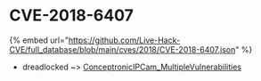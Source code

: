 # CVE-2018-6407
{% embed url="https://github.com/Live-Hack-CVE/full_database/blob/main/cves/2018/CVE-2018-6407.json" %}

* dreadlocked ~> [ConceptronicIPCam_MultipleVulnerabilities](https://www.alice-snow.ru/2018/database/cve-2018-6407/conceptronicipcam_multiplevulnerabilities-dreadlocked)